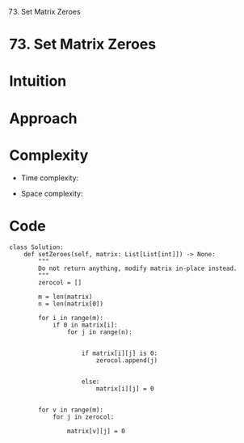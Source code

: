 73. Set Matrix Zeroes
# 73. Set Matrix Zeroes

# Intuition
<!-- Describe your first thoughts on how to solve this problem. -->

# Approach
<!-- Describe your approach to solving the problem. -->

# Complexity
- Time complexity:
<!-- Add your time complexity here, e.g. $$O(n)$$ -->

- Space complexity:
<!-- Add your space complexity here, e.g. $$O(n)$$ -->

# Code
```
class Solution:
    def setZeroes(self, matrix: List[List[int]]) -> None:
        """
        Do not return anything, modify matrix in-place instead.
        """
        zerocol = []

        m = len(matrix)
        n = len(matrix[0])

        for i in range(m):
            if 0 in matrix[i]:
                for j in range(n):
                    

                    if matrix[i][j] is 0:
                        zerocol.append(j)


                    else:
                        matrix[i][j] = 0
        
       
        for v in range(m):
            for j in zerocol:
                
                matrix[v][j] = 0




        
```